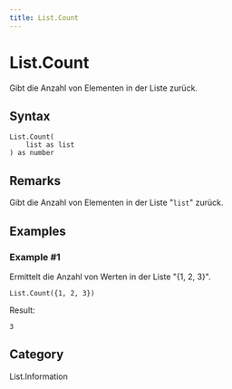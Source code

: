 ```yaml
---
title: List.Count
---
```


# List.Count


Gibt die Anzahl von Elementen in der Liste zurück.


## Syntax

```powerquery
List.Count(
    list as list
) as number
```


## Remarks

Gibt die Anzahl von Elementen in der Liste "<code>list</code>" zurück.


## Examples

### Example #1 
Ermittelt die Anzahl von Werten in der Liste &#34;\{1, 2, 3}&#34;.
```powerquery
List.Count({1, 2, 3})
```

Result: 
```powerquery
3
```




## Category
List.Information

